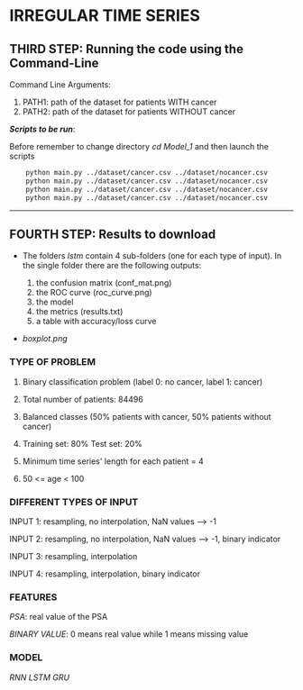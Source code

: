 # IRREGULAR TIME SERIES
## THIRD STEP: Running the code using the Command-Line
Command Line Arguments:
1. PATH1: path of the dataset for patients WITH cancer 
2. PATH2: path of the dataset for patients WITHOUT cancer

***Scripts to be run***:

Before remember to change directory *cd Model_1* and then launch the scripts
```bash
    python main.py ../dataset/cancer.csv ../dataset/nocancer.csv 
    python main.py ../dataset/cancer.csv ../dataset/nocancer.csv 
    python main.py ../dataset/cancer.csv ../dataset/nocancer.csv 
    python main.py ../dataset/cancer.csv ../dataset/nocancer.csv 
```
***
## FOURTH STEP: Results to download
* The folders *lstm* contain 4 sub-folders (one for each type of input). In the single folder there are the following outputs:
  1. the confusion matrix (conf_mat.png)
  2. the ROC curve (roc_curve.png)
  3. the model 
  4. the metrics (results.txt)
  5. a table with accuracy/loss curve

* *boxplot.png* 

### TYPE OF PROBLEM

1. Binary classification problem (label 0: no cancer, label 1: cancer)

2. Total number of patients: 84496

3. Balanced classes (50% patients with cancer, 50% patients without cancer)


4. Training set: 80% Test set: 20% 


5. Minimum time series' length for each patient = 4


6. 50 <= age < 100


### DIFFERENT TYPES OF INPUT
INPUT 1: resampling, no interpolation, NaN values --> -1

INPUT 2: resampling, no interpolation, NaN values --> -1, binary indicator

INPUT 3: resampling, interpolation

INPUT 4: resampling, interpolation, binary indicator

### FEATURES
*PSA*: real value of the PSA

*BINARY VALUE*: 0 means real value while 1 means missing value


### MODEL

*RNN*
*LSTM*
*GRU*



